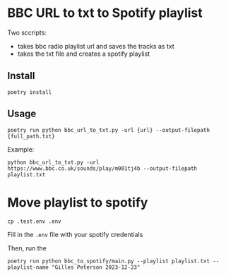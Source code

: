 # BBC URL to txt to Spotify playlist

Two sccripts:

- takes bbc radio playlist url and saves the tracks as txt
- takes the txt file and creates a spotify playlist

## Install

`poetry install`

## Usage

```
poetry run python bbc_url_to_txt.py -url {url} --output-filepath {full_path.txt}
```

Example:

```
python bbc_url_to_txt.py -url https://www.bbc.co.uk/sounds/play/m001tj4b --output-filepath playlist.txt
```

# Move playlist to spotify

```commandline
cp .test.env .env
```

Fill in the `.env` file with your spotify credentials

Then, run the

```commandline
poetry run python bbc_to_spotify/main.py --playlist playlist.txt --playlist-name "Gilles Peterson 2023-12-23"
```
